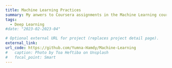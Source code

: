 ```yaml
---
title: Machine Learning Practices 
summary: My anwers to Coursera assignments in the Machine Learning course.
tags:
  - Deep Learning
#date: "2023-02-2023-04"

# Optional external URL for project (replaces project detail page).
external_link: 
url_code: https://github.com/Yumna-Hamdy/Machine-Learning
#   caption: Photo by Toa Heftiba on Unsplash
#   focal_point: Smart 
---
```

